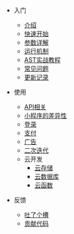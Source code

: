 * 入门
    * [介绍](/start/context.md)
    * [快速开始](/start/quick.md)
    * [参数详解](/start/param.md)
    * [运行机制](/contents/theory.md)
    * [AST实战教程](/contents/AST.md)
    * [常见问题](/start/fqa.md)
    * [更新记录](/start/changelog.md)

* 使用
    * [API相关](/api/wx2swan.md)
    * [小程序的差异性](/contents/diff.md)
    * [登录](/contents/login.md)
    * [支付](/contents/payment.md)
    * [广告](/contents/adverticement.md)
    * [二次迭代](/contents/envs.md)
    * 云开发
        * [云存储](/cloud/cloudSave.md)
        * [云数据库](/cloud/cloudData.md)
        * [云函数](/cloud/cloudFunction.md)

* 反馈
    * [吐了个槽](https://support.qq.com/products/123203)
    * [贡献代码](/contents/contribution.md)
